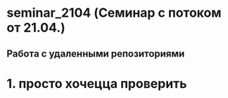 ﻿# seminar_2104 (Семинар с потоком от 21.04.)
## Работа с удаленными репозиториями
# 1. просто хочецца проверить
